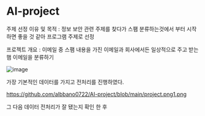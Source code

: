 # AI-project

주제 선정 이유 및 목적 : 정보 보안 관련 주제를 찾다가 스팸 분류하는것에서 부터 시작하면 좋을 것 같아 프로그램 주제로 선정


프로젝트 개요 : 이메일 중 스팸 내용을 가진 이메일과 회사에서든 일상적으로 주고 받는 햄 이메일을 분류하기

![image](https://github.com/albbano0722/AI-project/assets/144203755/8d985040-56a1-4fbe-9245-469e91570860)

가장 기본적인 데이터를 가지고 전처리를 진행하였다. 

https://github.com/albbano0722/AI-project/blob/main/project.png1.png

그 다음 데이터 전처리가 잘 됐는지 확인 한 후

